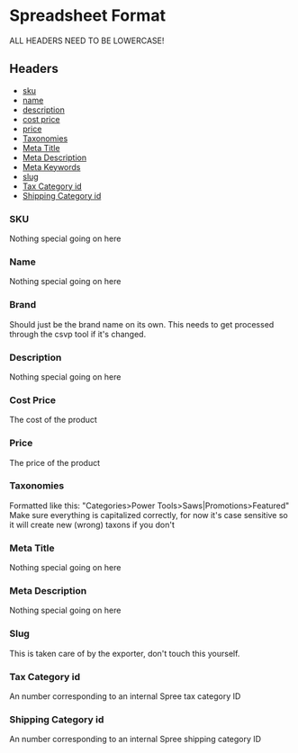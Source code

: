 # Spreadsheet Format

ALL HEADERS NEED TO BE LOWERCASE!

## Headers
- [sku](#sku)
- [name](#name)
- [description](#description)
- [cost price](#cost-price)
- [price](#price)
- [Taxonomies](#taxonomies)
- [Meta Title](#meta-title)
- [Meta Description](#meta-description)
- [Meta Keywords](#meta-keywords)
- [slug](#slug)
- [Tax Category id](#tax-category-id)
- [Shipping Category id](#shipping-category-id)

### SKU
Nothing special going on here

### Name
Nothing special going on here

### Brand
Should just be the brand name on its own. This needs to get processed through the csvp tool if it's changed.

### Description
Nothing special going on here

### Cost Price
The cost of the product

### Price
The price of the product

### Taxonomies
Formatted like this: "Categories>Power Tools>Saws|Promotions>Featured"
Make sure everything is capitalized correctly, for now it's case sensitive so it will create new (wrong) taxons if you don't

### Meta Title
Nothing special going on here

### Meta Description
Nothing special going on here

### Slug
This is taken care of by the exporter, don't touch this yourself.

### Tax Category id
An number corresponding to an internal Spree tax category ID

### Shipping Category id
An number corresponding to an internal Spree shipping category ID